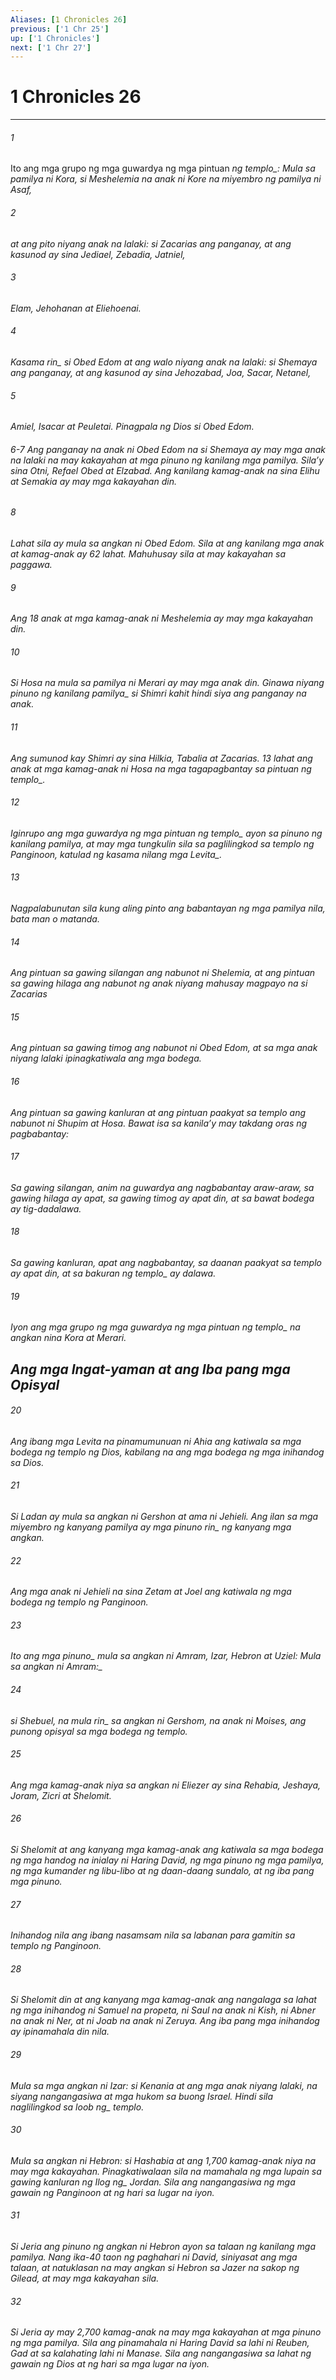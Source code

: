 ```yaml
---
Aliases: [1 Chronicles 26]
previous: ['1 Chr 25']
up: ['1 Chronicles']
next: ['1 Chr 27']
---
```

# 1 Chronicles 26

***






















###### 1 










Ito ang mga grupo ng mga guwardya ng mga pintuan <i class="trans-change">ng templo_: Mula sa pamilya ni Kora, si Meshelemia na anak ni Kore na miyembro ng pamilya ni Asaf, 





















###### 2 










at ang pito niyang anak na lalaki: si Zacarias ang panganay, at ang kasunod ay sina Jediael, Zebadia, Jatniel, 





















###### 3 










Elam, Jehohanan at Eliehoenai. 





















###### 4 










<i class="trans-change">Kasama rin_ si Obed Edom at ang walo niyang anak na lalaki: si Shemaya ang panganay, at ang kasunod ay sina Jehozabad, Joa, Sacar, Netanel, 





















###### 5 










Amiel, Isacar at Peuletai. Pinagpala ng Dios si Obed Edom.

###### 6-7 Ang panganay na anak ni Obed Edom na si Shemaya ay may mga anak na lalaki na may kakayahan at mga pinuno ng kanilang mga pamilya. Silaʼy sina Otni, Refael Obed at Elzabad. Ang kanilang kamag-anak na sina Elihu at Semakia ay may mga kakayahan din. 





















###### 8 










Lahat sila ay mula sa angkan ni Obed Edom. Sila at ang kanilang mga anak at kamag-anak ay 62 lahat. Mahuhusay sila at may kakayahan sa paggawa. 





















###### 9 










Ang 18 anak at mga kamag-anak ni Meshelemia ay may mga kakayahan din. 





















###### 10 










Si Hosa na mula sa pamilya ni Merari ay may mga anak din. Ginawa niyang pinuno <i class="trans-change">ng kanilang pamilya_ si Shimri kahit hindi siya ang panganay na anak. 





















###### 11 










Ang sumunod kay Shimri ay sina Hilkia, Tabalia at Zacarias. 13 lahat ang anak at mga kamag-anak ni Hosa <i class="trans-change">na mga tagapagbantay sa pintuan ng templo_. 





















###### 12 










Iginrupo ang mga guwardya ng mga pintuan <i class="trans-change">ng templo_ ayon sa pinuno ng kanilang pamilya, at may mga tungkulin sila sa paglilingkod sa templo ng Panginoon, katulad ng kasama nilang <i class="trans-change">mga Levita_. 





















###### 13 










Nagpalabunutan sila kung aling pinto ang babantayan ng mga pamilya nila, bata man o matanda. 





















###### 14 










Ang pintuan sa gawing silangan ang nabunot ni Shelemia, at ang pintuan sa gawing hilaga ang nabunot ng anak niyang mahusay magpayo na si Zacarias 





















###### 15 










Ang pintuan sa gawing timog ang nabunot ni Obed Edom, at sa mga anak niyang lalaki ipinagkatiwala ang mga bodega. 





















###### 16 










Ang pintuan sa gawing kanluran at ang pintuan paakyat sa templo ang nabunot ni Shupim at Hosa. Bawat isa sa kanilaʼy may takdang oras ng pagbabantay: 





















###### 17 










Sa gawing silangan, anim na guwardya ang nagbabantay araw-araw, sa gawing hilaga ay apat, sa gawing timog ay apat din, at sa bawat bodega ay tig-dadalawa. 





















###### 18 










Sa gawing kanluran, apat ang nagbabantay, sa daanan paakyat sa templo ay apat din, at sa bakuran <i class="trans-change">ng templo_ ay dalawa. 





















###### 19 










Iyon ang mga grupo ng mga guwardya ng mga pintuan <i class="trans-change">ng templo_ na angkan nina Kora at Merari.

## Ang mga Ingat-yaman at ang Iba pang mga Opisyal 





















###### 20 










Ang ibang mga Levita na pinamumunuan ni Ahia ang katiwala sa mga bodega ng templo ng Dios, kabilang na ang mga bodega ng mga inihandog sa Dios. 





















###### 21 










Si Ladan ay mula sa angkan ni Gershon at ama ni Jehieli. Ang ilan sa mga miyembro ng kanyang pamilya ay mga pinuno <i class="trans-change">rin_ ng kanyang mga angkan. 





















###### 22 










Ang mga anak ni Jehieli na sina Zetam at Joel ang katiwala ng mga bodega ng templo ng Panginoon. 





















###### 23 










<i class="trans-change">Ito ang mga pinuno_ mula sa angkan ni Amram, Izar, Hebron at Uziel: <i class="trans-change">Mula sa angkan ni Amram:_ 





















###### 24 










si Shebuel, na mula <i class="trans-change">rin_ sa angkan ni Gershom, na anak ni Moises, ang punong opisyal sa mga bodega ng templo. 





















###### 25 










Ang mga kamag-anak niya sa angkan ni Eliezer ay sina Rehabia, Jeshaya, Joram, Zicri at Shelomit. 





















###### 26 










Si Shelomit at ang kanyang mga kamag-anak ang katiwala sa mga bodega ng mga handog na inialay ni Haring David, ng mga pinuno ng mga pamilya, ng mga kumander ng libu-libo at ng daan-daang sundalo, at ng iba pang mga pinuno. 





















###### 27 










Inihandog nila ang ibang nasamsam nila sa labanan para gamitin sa templo ng Panginoon. 





















###### 28 










Si Shelomit din at ang kanyang mga kamag-anak ang nangalaga sa lahat ng mga inihandog ni Samuel na propeta, ni Saul na anak ni Kish, ni Abner na anak ni Ner, at ni Joab na anak ni Zeruya. Ang iba pang mga inihandog ay ipinamahala din nila. 





















###### 29 










Mula sa mga angkan ni Izar: si Kenania at ang mga anak niyang lalaki, na siyang nangangasiwa at mga hukom sa buong Israel. Hindi sila naglilingkod sa <i class="trans-change">loob ng_ templo. 





















###### 30 










Mula sa angkan ni Hebron: si Hashabia at ang 1,700 kamag-anak niya na may mga kakayahan. Pinagkatiwalaan sila na mamahala ng mga lupain sa gawing kanluran ng <i class="trans-change">Ilog ng_ Jordan. Sila ang nangangasiwa ng mga gawain ng Panginoon at ng hari sa lugar na iyon. 





















###### 31 










Si Jeria ang pinuno ng angkan ni Hebron ayon sa talaan ng kanilang mga pamilya. Nang ika-40 taon ng paghahari ni David, siniyasat ang mga talaan, at natuklasan na may angkan si Hebron sa Jazer na sakop ng Gilead, at may mga kakayahan sila. 





















###### 32 










Si Jeria ay may 2,700 kamag-anak na may mga kakayahan at mga pinuno ng mga pamilya. Sila ang pinamahala ni Haring David sa lahi ni Reuben, Gad at sa kalahating lahi ni Manase. Sila ang nangangasiwa sa lahat ng gawain ng Dios at ng hari sa mga lugar na iyon.
